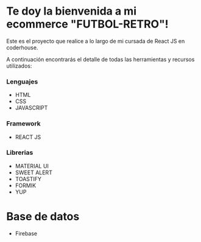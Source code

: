 # Te doy la bienvenida a mi ecommerce "FUTBOL-RETRO"!

Este es el proyecto que realice a lo largo de mi cursada de React JS en coderhouse.

A continuación encontrarás el detalle de todas las herramientas y recursos utilizados:

### Lenguajes

- HTML
- CSS
- JAVASCRIPT

### Framework

- REACT JS

### Librerias

- MATERIAL UI
- SWEET ALERT
- TOASTIFY
- FORMIK
- YUP

# Base de datos

- Firebase
